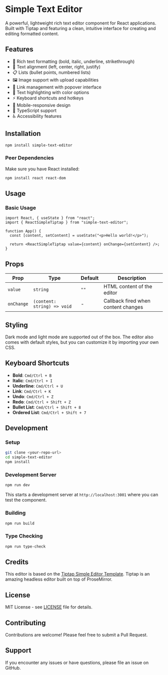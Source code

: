 # Simple Text Editor

A powerful, lightweight rich text editor component for React applications. Built with Tiptap and featuring a clean, intuitive interface for creating and editing formatted content.

## Features

- 📝 Rich text formatting (bold, italic, underline, strikethrough)
- 📐 Text alignment (left, center, right, justify)
- 📋 Lists (bullet points, numbered lists)
- 🖼️ Image support with upload capabilities
- 🔗 Link management with popover interface
- 🎨 Text highlighting with color options
- ⚡ Keyboard shortcuts and hotkeys
- 📱 Mobile-responsive design
- 🎯 TypeScript support
- ♿ Accessibility features

## Installation

```bash
npm install simple-text-editor
```

### Peer Dependencies

Make sure you have React installed:

```bash
npm install react react-dom
```

## Usage

### Basic Usage

```tsx
import React, { useState } from "react";
import { ReactSimpleTiptap } from "simple-text-editor";

function App() {
  const [content, setContent] = useState("<p>Hello world!</p>");

  return <ReactSimpleTiptap value={content} onChange={setContent} />;
}
```

## Props

| Prop            | Type                              | Default               | Description                                   |
| --------------- | --------------------------------- | --------------------- | --------------------------------------------- |
| `value`         | `string`                          | `""`                  | HTML content of the editor                    |
| `onChange`      | `(content: string) => void`       | -                     | Callback fired when content changes           |

## Styling

Dark mode and light mode are supported out of the box. The editor also comes with default styles, but you can customize it by importing your own CSS.

## Keyboard Shortcuts

- **Bold**: `Cmd/Ctrl + B`
- **Italic**: `Cmd/Ctrl + I`
- **Underline**: `Cmd/Ctrl + U`
- **Link**: `Cmd/Ctrl + K`
- **Undo**: `Cmd/Ctrl + Z`
- **Redo**: `Cmd/Ctrl + Shift + Z`
- **Bullet List**: `Cmd/Ctrl + Shift + 8`
- **Ordered List**: `Cmd/Ctrl + Shift + 7`

## Development

### Setup

```bash
git clone <your-repo-url>
cd simple-text-editor
npm install
```

### Development Server

```bash
npm run dev
```

This starts a development server at `http://localhost:3001` where you can test the component.

### Building

```bash
npm run build
```

### Type Checking

```bash
npm run type-check
```

## Credits

This editor is based on the [Tiptap Simple Editor Template](https://tiptap.dev/docs/ui-components/templates/simple-editor). Tiptap is an amazing headless editor built on top of ProseMirror.

## License

MIT License - see [LICENSE](LICENSE) file for details.

## Contributing

Contributions are welcome! Please feel free to submit a Pull Request.

## Support

If you encounter any issues or have questions, please file an issue on GitHub.
